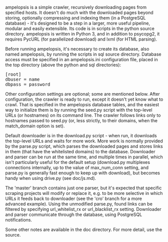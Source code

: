 ampelopsis is a simple crawler, recursively downloading pages from
specified hosts. It doesn't do much with the downloaded pages beyond
storing, optionally compressing and indexing them (in a PostgreSQL
database) - it's designed to be a step in a larger, more useful
pipeline, modular and easily extensible. Its code is in scripts in the
python source directory. ampelopsis is written in Python 3, and in
addition to psycopg2, it requires PycURL (for parallelized download)
and lxml (for HTML parsing).

Before running ampelopsis, it's necessary to create its database, also
named ampelopsis, by running the scripts in sql source directory.
Database access must be specified in an ampelopsis.ini configuration
file, placed in the top directory (above the python and sql
directories):

<pre>
[root]
dbuser = name
dbpass = password
</pre>

Other configuration settings are optional; some are mentioned
below. After configuration, the crawler is ready to run, except it
doesn't yet know what to crawl. That is specified in the ampelopsis
database tables, and the easiest way to initialize them is by running
the seed.py script with the top-level URLs (or hostnames) on its
command line. The crawler follows links only to hostnames passed to
seed.py (or, less strictly, to their domains, when the match_domain
option is set).

Default downloader is in the download.py script - when run, it
downloads the top-level URLs and waits for more work. More work is
normally provided by the parse.py script, which parses the downloaded
pages and stores links in them (that have the whitelisted domains) to
the database. Downloader and parser can be run at the same time, and
multiple times in parallel, which isn't particularly useful for the
default setup (download.py multiplexes connections internally, up to
the value of max_num_conn setting, and parse.py is generally fast
enough to keep up with download), but becomes handy when using
drive.py (see doc/js.md).

The 'master' branch contains just one parser, but it's expected that
specific scraping projects will modify or replace it, e.g. to be more
selective in which URLs it feeds back to downloader (see the 'cro'
branch for a more advanced example). Using the unmodified parse.py,
found links can be filtered by specifying url_whitelist_rx or
url_blacklist_rx setting. Downloader and parser communicate through
the database, using PostgreSQL notifications.

Some other notes are available in the doc directory. For more detail,
use the source.

